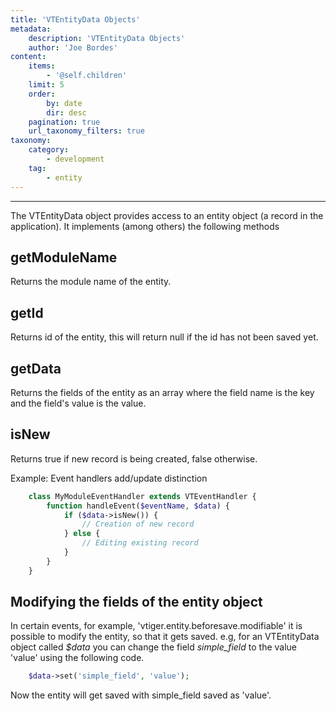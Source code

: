 ```yaml
---
title: 'VTEntityData Objects'
metadata:
    description: 'VTEntityData Objects'
    author: 'Joe Bordes'
content:
    items:
        - '@self.children'
    limit: 5
    order:
        by: date
        dir: desc
    pagination: true
    url_taxonomy_filters: true
taxonomy:
    category:
        - development
    tag:
        - entity
---
```

---
The VTEntityData object provides access to an entity object (a record in
the application). It implements (among others) the following methods

getModuleName
-------------

Returns the module name of the entity.

getId
-----

Returns id of the entity, this will return null if the id has not been
saved yet.

getData
-------

Returns the fields of the entity as an array where the field name is the
key and the field's value is the value.

isNew
-----

Returns true if new record is being created, false otherwise.

Example: Event handlers add/update distinction
```php 
    class MyModuleEventHandler extends VTEventHandler {
        function handleEvent($eventName, $data) {
            if ($data->isNew()) {
                // Creation of new record
            } else {
                // Editing existing record
            }
        }
    }
```
Modifying the fields of the entity object
-----------------------------------------

In certain events, for example, 'vtiger.entity.beforesave.modifiable' it
is possible to modify the entity, so that it gets saved. e.g, for an
VTEntityData object called *$data* you can change the field
*simple\_field* to the value 'value' using the following code.
```php
    $data->set('simple_field', 'value');
```
Now the entity will get saved with simple\_field saved as 'value'.
